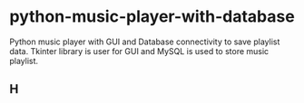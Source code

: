 # python-music-player-with-database
Python music player with GUI and Database connectivity to save playlist data. Tkinter library is user for GUI and MySQL is used to store music playlist.


## H
